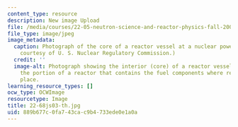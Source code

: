 ```yaml
---
content_type: resource
description: New image Upload
file: /media/courses/22-05-neutron-science-and-reactor-physics-fall-2009/889b677c0fa743cac9b4733ede0e1a0a_22-68js03-th.jpg
file_type: image/jpeg
image_metadata:
  caption: Photograph of the core of a reactor vessel at a nuclear power plant. (Photo
    courtesy of U. S. Nuclear Regulatory Commission.)
  credit: ''
  image-alt: Photograph showing the interior (core) of a reactor vessel. A core is
    the portion of a reactor that contains the fuel components where reactions take
    place.
learning_resource_types: []
ocw_type: OCWImage
resourcetype: Image
title: 22-68js03-th.jpg
uid: 889b677c-0fa7-43ca-c9b4-733ede0e1a0a
---
```

